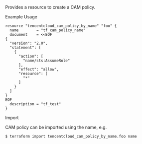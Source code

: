 Provides a resource to create a CAM policy.

Example Usage

```hcl
resource "tencentcloud_cam_policy_by_name" "foo" {
  name        = "tf_cam_policy_name"
  document    = <<EOF
{
  "version": "2.0",
  "statement": [
    {
      "action": [
        "name/sts:AssumeRole"
      ],
      "effect": "allow",
      "resource": [
        "*"
      ]
    }
  ]
}
EOF
  description = "tf_test"
}
```

Import

CAM policy can be imported using the name, e.g.

```
$ terraform import tencentcloud_cam_policy_by_name.foo name
```